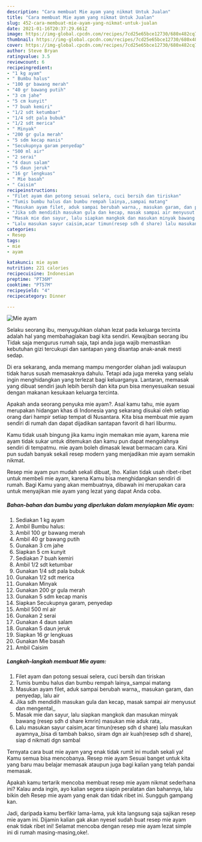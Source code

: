 ```yaml
---
description: "Cara membuat Mie ayam yang nikmat Untuk Jualan"
title: "Cara membuat Mie ayam yang nikmat Untuk Jualan"
slug: 452-cara-membuat-mie-ayam-yang-nikmat-untuk-jualan
date: 2021-01-16T20:37:29.661Z
image: https://img-global.cpcdn.com/recipes/7cd25e65bce12730/680x482cq70/mie-ayam-foto-resep-utama.jpg
thumbnail: https://img-global.cpcdn.com/recipes/7cd25e65bce12730/680x482cq70/mie-ayam-foto-resep-utama.jpg
cover: https://img-global.cpcdn.com/recipes/7cd25e65bce12730/680x482cq70/mie-ayam-foto-resep-utama.jpg
author: Steve Bryan
ratingvalue: 3.5
reviewcount: 6
recipeingredient:
- "1 kg ayam"
- " Bumbu halus"
- "100 gr bawang merah"
- "40 gr bawang putih"
- "3 cm jahe"
- "5 cm kunyit"
- "7 buah kemiri"
- "1/2 sdt ketumbar"
- "1/4 sdt pala bubuk"
- "1/2 sdt merica"
- " Minyak"
- "200 gr gula merah"
- "5 sdm kecap manis"
- "Secukupnya garam penyedap"
- "500 ml air"
- "2 serai"
- "4 daun salam"
- "5 daun jeruk"
- "16 gr lengkuas"
- " Mie basah"
- " Caisim"
recipeinstructions:
- "Filet ayam dan potong sesuai selera, cuci bersih dan tiriskan"
- "Tumis bumbu halus dan bumbu rempah lainya,,sampai matang"
- "Masukan ayam filet, aduk sampai berubah warna,, masukan garam, dan penyedap, lalu air"
- "Jika sdh mendidih masukan gula dan kecap, masak sampai air menyusut dan mengental,,"
- "Masak mie dan sayur, lalu siapkan mangkok dan masukan minyak bawang (resep sdh d share kmrin) masukan mie aduk rata,."
- "Lalu masukan sayur caisim,acar timun(resep sdh d share) lalu masukan ayamnya,,bisa di tambah bakso, siram dgn air kuah(resep sdh d share), siap d nikmati dgn sambal"
categories:
- Resep
tags:
- mie
- ayam

katakunci: mie ayam 
nutrition: 221 calories
recipecuisine: Indonesian
preptime: "PT36M"
cooktime: "PT57M"
recipeyield: "4"
recipecategory: Dinner

---
```



![Mie ayam](https://img-global.cpcdn.com/recipes/7cd25e65bce12730/680x482cq70/mie-ayam-foto-resep-utama.jpg)

Selaku seorang ibu, menyuguhkan olahan lezat pada keluarga tercinta adalah hal yang membahagiakan bagi kita sendiri. Kewajiban seorang ibu Tidak saja mengurus rumah saja, tapi anda juga wajib memastikan kebutuhan gizi tercukupi dan santapan yang disantap anak-anak mesti sedap.

Di era  sekarang, anda memang mampu mengorder olahan jadi walaupun tidak harus susah memasaknya dahulu. Tetapi ada juga mereka yang selalu ingin menghidangkan yang terlezat bagi keluarganya. Lantaran, memasak yang dibuat sendiri jauh lebih bersih dan kita pun bisa menyesuaikan sesuai dengan makanan kesukaan keluarga tercinta. 



Apakah anda seorang penyuka mie ayam?. Asal kamu tahu, mie ayam merupakan hidangan khas di Indonesia yang sekarang disukai oleh setiap orang dari hampir setiap tempat di Nusantara. Kita bisa membuat mie ayam sendiri di rumah dan dapat dijadikan santapan favorit di hari liburmu.

Kamu tidak usah bingung jika kamu ingin memakan mie ayam, karena mie ayam tidak sukar untuk ditemukan dan kamu pun dapat mengolahnya sendiri di tempatmu. mie ayam boleh dimasak lewat bermacam cara. Kini pun sudah banyak sekali resep modern yang menjadikan mie ayam semakin nikmat.

Resep mie ayam pun mudah sekali dibuat, lho. Kalian tidak usah ribet-ribet untuk membeli mie ayam, karena Kamu bisa menghidangkan sendiri di rumah. Bagi Kamu yang akan membuatnya, dibawah ini merupakan cara untuk menyajikan mie ayam yang lezat yang dapat Anda coba.

<!--inarticleads1-->

##### Bahan-bahan dan bumbu yang diperlukan dalam menyiapkan Mie ayam:

1. Sediakan 1 kg ayam
1. Ambil  Bumbu halus:
1. Ambil 100 gr bawang merah
1. Ambil 40 gr bawang putih
1. Gunakan 3 cm jahe
1. Siapkan 5 cm kunyit
1. Sediakan 7 buah kemiri
1. Ambil 1/2 sdt ketumbar
1. Gunakan 1/4 sdt pala bubuk
1. Gunakan 1/2 sdt merica
1. Gunakan  Minyak
1. Gunakan 200 gr gula merah
1. Gunakan 5 sdm kecap manis
1. Siapkan Secukupnya garam, penyedap
1. Ambil 500 ml air
1. Gunakan 2 serai
1. Gunakan 4 daun salam
1. Gunakan 5 daun jeruk
1. Siapkan 16 gr lengkuas
1. Gunakan  Mie basah
1. Ambil  Caisim




<!--inarticleads2-->

##### Langkah-langkah membuat Mie ayam:

1. Filet ayam dan potong sesuai selera, cuci bersih dan tiriskan
1. Tumis bumbu halus dan bumbu rempah lainya,,sampai matang
1. Masukan ayam filet, aduk sampai berubah warna,, masukan garam, dan penyedap, lalu air
1. Jika sdh mendidih masukan gula dan kecap, masak sampai air menyusut dan mengental,,
1. Masak mie dan sayur, lalu siapkan mangkok dan masukan minyak bawang (resep sdh d share kmrin) masukan mie aduk rata,.
1. Lalu masukan sayur caisim,acar timun(resep sdh d share) lalu masukan ayamnya,,bisa di tambah bakso, siram dgn air kuah(resep sdh d share), siap d nikmati dgn sambal




Ternyata cara buat mie ayam yang enak tidak rumit ini mudah sekali ya! Kamu semua bisa mencobanya. Resep mie ayam Sesuai banget untuk kita yang baru mau belajar memasak ataupun juga bagi kalian yang telah pandai memasak.

Apakah kamu tertarik mencoba membuat resep mie ayam nikmat sederhana ini? Kalau anda ingin, ayo kalian segera siapin peralatan dan bahannya, lalu bikin deh Resep mie ayam yang enak dan tidak ribet ini. Sungguh gampang kan. 

Jadi, daripada kamu berfikir lama-lama, yuk kita langsung saja sajikan resep mie ayam ini. Dijamin kalian gak akan nyesel sudah buat resep mie ayam enak tidak ribet ini! Selamat mencoba dengan resep mie ayam lezat simple ini di rumah masing-masing,oke!.


